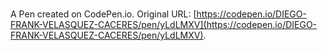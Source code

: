 # 

A Pen created on CodePen.io. Original URL: [https://codepen.io/DIEGO-FRANK-VELASQUEZ-CACERES/pen/yLdLMXV](https://codepen.io/DIEGO-FRANK-VELASQUEZ-CACERES/pen/yLdLMXV).

